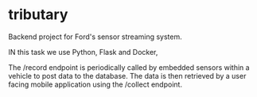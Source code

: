 # tributary

Backend project for Ford's sensor streaming system. 

IN this task we use Python, Flask and Docker,

The /record endpoint is periodically called by embedded sensors within a vehicle to post data to the database. The data is then retrieved by a user facing mobile application using the /collect endpoint.
